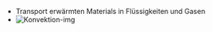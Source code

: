 - Transport erwärmten Materials in Flüssigkeiten und Gasen
- ![Konvektion-img](https://images.cdn.sofatutor.net/content_images/images/16918/original/12920_W%C3%A4rmestr%C3%B6mung_%28korrigiert%29.svg?1697450865)
